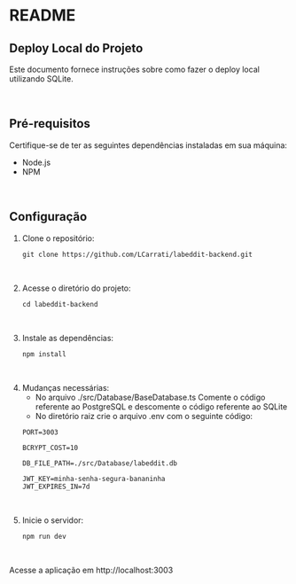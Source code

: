# README

## Deploy Local do Projeto

Este documento fornece instruções sobre como fazer o deploy local utilizando SQLite.

&nbsp;
## Pré-requisitos

Certifique-se de ter as seguintes dependências instaladas em sua máquina:

- Node.js 
- NPM

&nbsp;
## Configuração

1. Clone o repositório:

   ```shell
   git clone https://github.com/LCarrati/labeddit-backend.git
&nbsp;

2. Acesse o diretório do projeto:

    ```shell
    cd labeddit-backend
&nbsp;

3. Instale as dependências:

    ```shell
    npm install
&nbsp;

4. Mudanças necessárias:
    - No arquivo ./src/Database/BaseDatabase.ts
Comente o código referente ao PostgreSQL e descomente o código referente ao SQLite
    - No diretório raiz crie o arquivo .env com o seguinte código:
    ``` 
    PORT=3003

    BCRYPT_COST=10

    DB_FILE_PATH=./src/Database/labeddit.db

    JWT_KEY=minha-senha-segura-bananinha
    JWT_EXPIRES_IN=7d
    ```
&nbsp;

5. Inicie o servidor:

    ```shell
    npm run dev 
&nbsp;

Acesse a aplicação em http://localhost:3003
